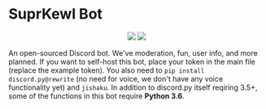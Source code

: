 # SuprKewl Bot

<p align="center">
<a href="https://discord.gg/CRBBJVY"><img src="https://img.shields.io/discord/498185249952366602.svg"></a>
<a href="./LICENSE.md"><img src="https://img.shields.io/badge/license-MIT-blue.svg"></a>
</p>


An open-sourced Discord bot. We've moderation, fun, user info, and more planned.
If you want to self-host this bot, place your token in the main file (replace the example token). You also need to `pip install` `discord.py@rewrite` (no need for voice, we don't have any voice functionality yet) and `jishaku`.
In addition to discord.py itself reqiring 3.5+, some of the functions in this bot require **Python 3.6**.
